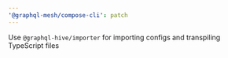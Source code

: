 ```yaml
---
'@graphql-mesh/compose-cli': patch
---
```


Use `@graphql-hive/importer` for importing configs and transpiling TypeScript files
